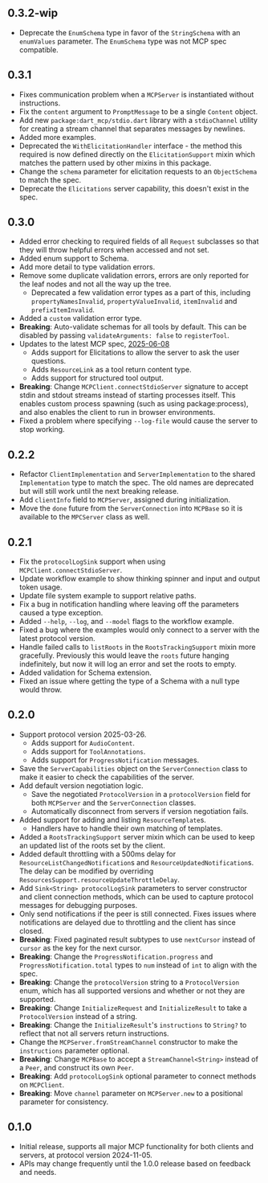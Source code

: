 ## 0.3.2-wip

- Deprecate the `EnumSchema` type in favor of the `StringSchema` with an
  `enumValues` parameter. The `EnumSchema` type was not MCP spec compatible.

## 0.3.1

- Fixes communication problem when a `MCPServer` is instantiated without
  instructions.
- Fix the `content` argument to `PromptMessage` to be a single `Content` object.
- Add new `package:dart_mcp/stdio.dart` library with a `stdioChannel` utility
  for creating a stream channel that separates messages by newlines.
- Added more examples.
- Deprecated the `WithElicitationHandler` interface - the method this required
  is now defined directly on the `ElicitationSupport` mixin which matches the
  pattern used by other mixins in this package.
- Change the `schema` parameter for elicitation requests to an `ObjectSchema` to
  match the spec.
- Deprecate the `Elicitations` server capability, this doesn't exist in the spec.

## 0.3.0

- Added error checking to required fields of all `Request` subclasses so that
  they will throw helpful errors when accessed and not set.
- Added enum support to Schema.
- Add more detail to type validation errors.
- Remove some duplicate validation errors, errors are only reported for the
  leaf nodes and not all the way up the tree.
  - Deprecated a few validation error types as a part of this, including
    `propertyNamesInvalid`, `propertyValueInvalid`, `itemInvalid` and
    `prefixItemInvalid`.
- Added a `custom` validation error type.
- **Breaking**: Auto-validate schemas for all tools by default. This can be
  disabled by passing `validateArguments: false` to `registerTool`.
- Updates to the latest MCP spec, [2025-06-08](https://modelcontextprotocol.io/specification/2025-06-18/changelog)
  - Adds support for Elicitations to allow the server to ask the user questions.
  - Adds `ResourceLink` as a tool return content type.
  - Adds support for structured tool output.
- **Breaking**: Change `MCPClient.connectStdioServer` signature to accept stdin
  and stdout streams instead of starting processes itself. This enables custom
  process spawning (such as using package:process), and also enables the client
  to run in browser environments.
- Fixed a problem where specifying `--log-file` would cause the server to stop
  working.

## 0.2.2

- Refactor `ClientImplementation` and `ServerImplementation` to the shared
  `Implementation` type to match the spec. The old names are deprecated but will
  still work until the next breaking release.
- Add `clientInfo` field to `MCPServer`, assigned during initialization.
- Move the `done` future from the `ServerConnection` into `MCPBase` so it is
  available to the `MPCServer` class as well.

## 0.2.1

- Fix the `protocolLogSink` support when using `MCPClient.connectStdioServer`.
- Update workflow example to show thinking spinner and input and output token
  usage.
- Update file system example to support relative paths.
- Fix a bug in notification handling where leaving off the parameters caused a
  type exception.
- Added `--help`, `--log`, and `--model` flags to the workflow example.
- Fixed a bug where the examples would only connect to a server with the latest
  protocol version.
- Handle failed calls to `listRoots` in the `RootsTrackingSupport` mixin more
  gracefully. Previously this would leave the `roots` future hanging
  indefinitely, but now it will log an error and set the roots to empty.
- Added validation for Schema extension.
- Fixed an issue where getting the type of a Schema with a null type would
  throw.

## 0.2.0

- Support protocol version 2025-03-26.
  - Adds support for `AudioContent`.
  - Adds support for `ToolAnnotations`.
  - Adds support for `ProgressNotification` messages.
- Save the `ServerCapabilities` object on the `ServerConnection` class to make
  it easier to check the capabilities of the server.
- Add default version negotiation logic.
  - Save the negotiated `ProtocolVersion` in a `protocolVersion` field for both
    `MCPServer` and the `ServerConnection` classes.
  - Automatically disconnect from servers if version negotiation fails.
- Added support for adding and listing `ResourceTemplate`s.
  - Handlers have to handle their own matching of templates.
- Added a `RootsTrackingSupport` server mixin which can be used to keep an
  updated list of the roots set by the client.
- Added default throttling with a 500ms delay for
  `ResourceListChangedNotification`s and `ResourceUpdatedNotification`s. The
  delay can be modified by overriding
  `ResourcesSupport.resourceUpdateThrottleDelay`.
- Add `Sink<String> protocolLogSink` parameters to server constructor and client
  connection methods, which can be used to capture protocol messages for
  debugging purposes.
- Only send notifications if the peer is still connected. Fixes issues where
  notifications are delayed due to throttling and the client has since closed.
- **Breaking**: Fixed paginated result subtypes to use `nextCursor` instead of
  `cursor` as the key for the next cursor.
- **Breaking**: Change the `ProgressNotification.progress` and
  `ProgressNotification.total` types to `num` instead of `int` to align with the
  spec.
- **Breaking**: Change the `protocolVersion` string to a `ProtocolVersion` enum,
  which has all supported versions and whether or not they are supported.
- **Breaking**: Change `InitializeRequest` and `InitializeResult` to take a
  `ProtocolVersion` instead of a string.
- **Breaking**: Change the `InitializeResult`'s `instructions` to `String?` to
  reflect that not all servers return instructions.
- Change the `MCPServer.fromStreamChannel` constructor to make the `instructions`
  parameter optional.
- **Breaking**: Change `MCPBase` to accept a `StreamChannel<String>` instead of
  a `Peer`, and construct its own `Peer`.
- **Breaking**: Add `protocolLogSink` optional parameter to connect methods on
  `MCPClient`.
- **Breaking**: Move `channel` parameter on `MCPServer.new` to a positional
  parameter for consistency.

## 0.1.0

- Initial release, supports all major MCP functionality for both clients and
  servers, at protocol version 2024-11-05.
- APIs may change frequently until the 1.0.0 release based on feedback and
  needs.
